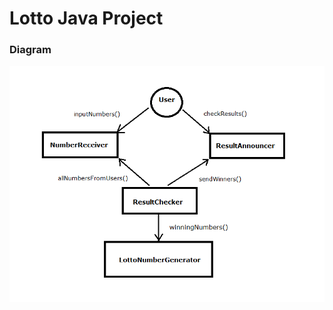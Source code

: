 # Lotto Java Project

### Diagram

![Lotto](https://github.com/Dirtyloop/lotto/blob/master/diagram.png)
